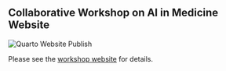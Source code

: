 ## Collaborative Workshop on AI in Medicine Website

<!-- badges: start -->

![Quarto Website Publish](https://github.com/ojwatson/fom_ix_workshop.io/actions/workflows/publish.yml/badge.svg)

<!-- badges: end -->

Please see the [workshop website](https://ojwatson.github.io/fom_ix_workshop.io/) for details.

